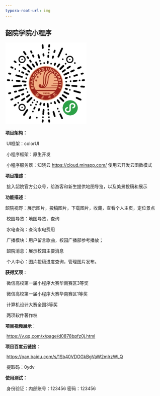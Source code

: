 ```yaml
---
typora-root-url: img
---
```


## 韶院学院小程序



![gh_bd7fdcf6dcf9_258](/img/gh_bd7fdcf6dcf9_258.jpg)





**项目架构：**

​		UI框架：colorUI

​		小程序框架：原生开发

​		小程序服务器：知晓云 <https://cloud.minapp.com/>  使用云开发云函数模式



**项目描述**：

​		接入韶院官方公众号，给游客和新生提供地图导览，以及美景投稿和展示



**功能描述**：

​		韶院视野：展示图片，投稿图片，下载图片，收藏，查看个人主页，定位景点

​		校园导览：地图导览，查询

​		水电查询：查询水电费用

​		广播模块：用户留言歌曲，校园广播部参考播放；

​		韶院消息：展示校园主要消息

​		个人中心：图片投稿进度查询，管理图片发布。

 

**获得奖项**：

​		微信高校第一届小程序大赛华南赛区3等奖

​                微信高校第一届小程序大赛华南赛区1等奖

​                计算机设计大赛全国3等奖

​                两项软件著作权

 

**项目视频展示**：

​		<https://v.qq.com/x/page/d0878bpfz0j.html>  

 

**项目百度云链接**：

​		<https://pan.baidu.com/s/1Sb40VDOGkBgVaW2mIrzWLQ>  

​		提取码：0ydv

 

**使用测试：**

​		身份验证：内部账号：123456 密码：123456

